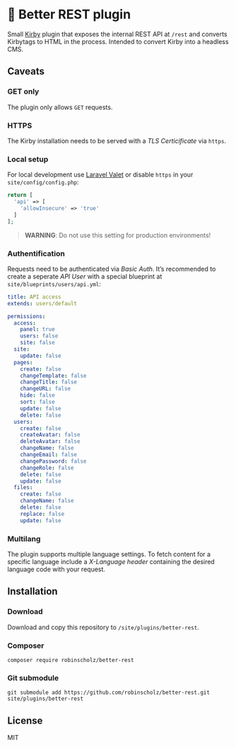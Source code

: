 # 🤝 Better REST plugin

Small [Kirby](https://getkirby.com) plugin that exposes the internal REST API at `/rest` and converts Kirbytags to HTML in the process. Intended to convert Kirby into a headless CMS.

## Caveats

### GET only
The plugin only allows `GET` requests.

### HTTPS
The Kirby installation needs to be served with a _TLS Certicificate_ via `https`.

### Local setup
For local development use [Laravel Valet](https://laravel.com/docs/5.8/valet) or disable `https` in your `site/config/config.php`:

``` php
return [
  'api' => [
    'allowInsecure' => 'true'
  ]
];
```
> **WARNING**: Do not use this setting for production environments!

### Authentification
Requests need to be authenticated via _Basic Auth_. It’s recommended to create a seperate _API User_ with a special blueprint at `site/blueprints/users/api.yml`:

``` yml
title: API access
extends: users/default

permissions:
  access:
    panel: true
    users: false
    site: false
  site:
    update: false
  pages:
    create: false
    changeTemplate: false
    changeTitle: false
    changeURL: false
    hide: false
    sort: false
    update: false
    delete: false
  users:
    create: false
    createAvatar: false
    deleteAvatar: false
    changeName: false
    changeEmail: false
    changePassword: false
    changeRole: false
    delete: false
    update: false
  files:
    create: false
    changeName: false
    delete: false
    replace: false
    update: false
```

### Multilang
The plugin supports multiple language settings. To fetch content for a specific language include a _X-Language header_ containing the desired language code with your request.

## Installation

### Download
Download and copy this repository to `/site/plugins/better-rest`.

### Composer 
```
composer require robinscholz/better-rest
```

### Git submodule
```
git submodule add https://github.com/robinscholz/better-rest.git site/plugins/better-rest
```

## License
MIT
